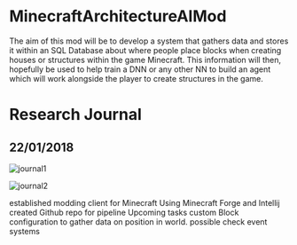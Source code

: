 # MinecraftArchitectureAIMod
The aim of this mod will be to develop a system that gathers data and stores it within an SQL Database about where people place blocks when creating houses or structures within the game Minecraft. This information will then, hopefully be used to help train a DNN or any other NN to build an agent which will work alongside the player to create structures in the game.

# Research Journal

## 22/01/2018
![journal1](https://user-images.githubusercontent.com/10634519/35233447-1c3e13fe-ff96-11e7-9a5a-922f2e7b68c4.png)

![journal2](https://user-images.githubusercontent.com/10634519/35233543-583c6b1c-ff96-11e7-916c-5d4adbefce7c.png)

established modding client for Minecraft Using Minecraft Forge and Intellij
created Github repo for pipeline
Upcoming tasks custom Block configuration to gather data on position in world. possible check event systems
